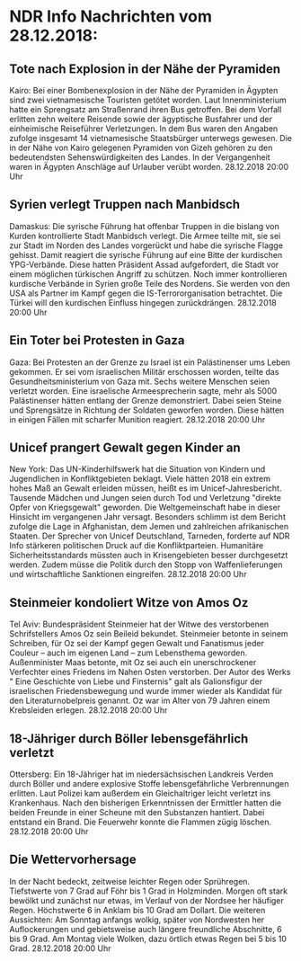 # NDR Info Nachrichten vom 28.12.2018:


## Tote nach Explosion in der Nähe der Pyramiden
Kairo: Bei einer Bombenexplosion in der Nähe der Pyramiden in Ägypten sind zwei vietnamesische Touristen getötet worden. Laut Innenministerium hatte ein Sprengsatz am Straßenrand ihren Bus getroffen. Bei dem Vorfall erlitten zehn weitere Reisende sowie der ägyptische Busfahrer und der einheimische Reiseführer Verletzungen. In dem Bus waren den Angaben zufolge insgesamt 14 vietnamesische Staatsbürger unterwegs gewesen. Die in der Nähe von Kairo gelegenen Pyramiden von Gizeh gehören zu den bedeutendsten Sehenswürdigkeiten des Landes. In der Vergangenheit waren in Ägypten Anschläge auf Urlauber verübt worden. 28.12.2018 20:00 Uhr 

## Syrien verlegt Truppen nach Manbidsch
Damaskus: Die syrische Führung hat offenbar Truppen in die bislang von Kurden kontrollierte Stadt Manbidsch verlegt. Die Armee teilte mit, sie sei zur Stadt im Norden des Landes vorgerückt und habe die syrische Flagge gehisst. Damit reagiert die syrische Führung auf eine Bitte der kurdischen YPG-Verbände. Diese hatten Präsident Assad aufgefordert, die Stadt vor einem möglichen türkischen Angriff zu schützen. Noch immer kontrollieren kurdische Verbände in Syrien große Teile des Nordens. Sie werden von den USA als Partner im Kampf gegen die IS-Terrororganisation betrachtet. Die Türkei will den kurdischen Einfluss hingegen zurückdrängen. 28.12.2018 20:00 Uhr 

## Ein Toter bei Protesten in Gaza
Gaza: Bei Protesten an der Grenze zu Israel ist ein Palästinenser ums Leben gekommen. Er sei vom israelischen Militär erschossen worden, teilte das Gesundheitsministerium von Gaza mit. Sechs weitere Menschen seien verletzt worden. Eine israelische Armeesprecherin sagte, mehr als 5000 Palästinenser hätten entlang der Grenze demonstriert. Dabei seien Steine und Sprengsätze in Richtung der Soldaten geworfen worden. Diese hätten in einigen Fällen mit scharfer Munition reagiert. 28.12.2018 20:00 Uhr 

## Unicef prangert Gewalt gegen Kinder an
New York:	Das UN-Kinderhilfswerk hat die Situation von Kindern und Jugendlichen in Konfliktgebieten beklagt. Viele hätten 2018 ein extrem hohes Maß an Gewalt erleiden müssen, heißt es im Unicef-Jahresbericht. Tausende Mädchen und Jungen seien durch Tod und Verletzung "direkte Opfer von Kriegsgewalt" geworden. Die Weltgemeinschaft habe in dieser Hinsicht im vergangenen Jahr versagt. Besonders schlimm ist dem Bericht zufolge die Lage in Afghanistan, dem Jemen und zahlreichen afrikanischen Staaten. Der Sprecher von Unicef Deutschland, Tarneden, forderte auf NDR Info stärkeren politischen Druck auf die Konfliktparteien. Humanitäre Sicherheitsstandards müssten auch in Krisengebieten besser durchgesetzt werden. Zudem müsse die Politik durch den Stopp von Waffenlieferungen und wirtschaftliche Sanktionen eingreifen. 28.12.2018 20:00 Uhr 

## Steinmeier kondoliert Witze von Amos Oz
Tel Aviv: Bundespräsident Steinmeier hat der Witwe des verstorbenen Schrifstellers Amos Oz sein Beileid bekundet. Steinmeier betonte in seinem Schreiben, für Oz sei der Kampf gegen Gewalt und Fanatismus jeder Couleur – auch im eigenen Land – zum Lebensthema geworden. Außenminister Maas betonte, mit Oz sei auch ein unerschrockener Verfechter eines Friedens im Nahen Osten verstorben. Der Autor des Werks " Eine Geschichte von Liebe und Finsternis" galt als Galionsfigur der israelischen Friedensbewegung und wurde immer wieder als Kandidat für den Literaturnobelpreis genannt. Oz war im Alter von 79 Jahren einem Krebsleiden erlegen. 28.12.2018 20:00 Uhr 

## 18-Jähriger durch Böller lebensgefährlich verletzt
Ottersberg: Ein 18-Jähriger hat im niedersächsischen Landkreis Verden durch Böller und andere explosive Stoffe lebensgefährliche Verbrennungen erlitten. Laut Polizei kam außerdem ein Gleichaltriger leicht verletzt ins Krankenhaus. Nach den bisherigen Erkenntnissen der Ermittler hatten die beiden Freunde in einer Scheune mit den Substanzen hantiert. Dabei entstand ein Brand. Die Feuerwehr konnte die Flammen zügig löschen. 28.12.2018 20:00 Uhr 

## Die Wettervorhersage
In der Nacht bedeckt, zeitweise leichter Regen oder Sprühregen. Tiefstwerte von 7 Grad auf Föhr bis 1 Grad in Holzminden. Morgen oft stark bewölkt und zunächst nur etwas, im Verlauf von der Nordsee her häufiger Regen. Höchstwerte 6 in Anklam bis 10 Grad am Dollart. Die weiteren Aussichten: Am Sonntag anfangs wolkig, später von Nordwesten her Auflockerungen und gebietsweise auch längere freundliche Abschnitte, 6 bis 9 Grad. Am Montag viele Wolken, dazu örtlich etwas Regen bei 5 bis 10 Grad. 28.12.2018 20:00 Uhr 
